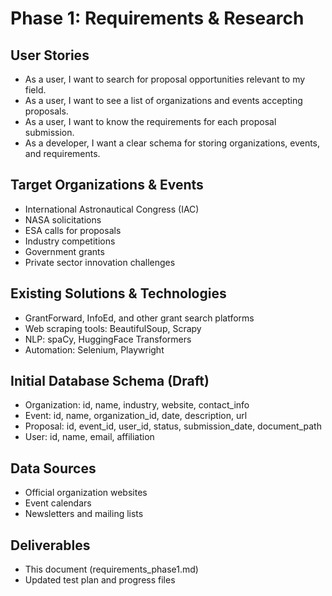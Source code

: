 # Phase 1: Requirements & Research

## User Stories
- As a user, I want to search for proposal opportunities relevant to my field.
- As a user, I want to see a list of organizations and events accepting proposals.
- As a user, I want to know the requirements for each proposal submission.
- As a developer, I want a clear schema for storing organizations, events, and requirements.

## Target Organizations & Events
- International Astronautical Congress (IAC)
- NASA solicitations
- ESA calls for proposals
- Industry competitions
- Government grants
- Private sector innovation challenges

## Existing Solutions & Technologies
- GrantForward, InfoEd, and other grant search platforms
- Web scraping tools: BeautifulSoup, Scrapy
- NLP: spaCy, HuggingFace Transformers
- Automation: Selenium, Playwright

## Initial Database Schema (Draft)
- Organization: id, name, industry, website, contact_info
- Event: id, name, organization_id, date, description, url
- Proposal: id, event_id, user_id, status, submission_date, document_path
- User: id, name, email, affiliation

## Data Sources
- Official organization websites
- Event calendars
- Newsletters and mailing lists

## Deliverables
- This document (requirements_phase1.md)
- Updated test plan and progress files
